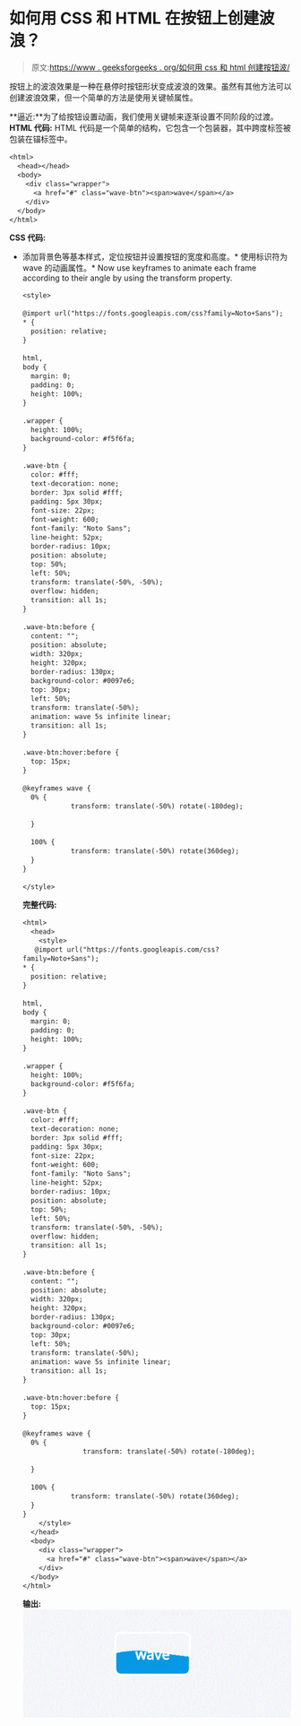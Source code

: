 # 如何用 CSS 和 HTML 在按钮上创建波浪？

> 原文:[https://www . geeksforgeeks . org/如何用 css 和 html 创建按钮波/](https://www.geeksforgeeks.org/how-to-create-waves-on-button-with-css-and-html/)

按钮上的波浪效果是一种在悬停时按钮形状变成波浪的效果。虽然有其他方法可以创建波浪效果，但一个简单的方法是使用关键帧属性。

**逼近:**为了给按钮设置动画，我们使用关键帧来逐渐设置不同阶段的过渡。
**HTML 代码:**
HTML 代码是一个简单的结构，它包含一个包装器，其中跨度标签被包装在锚标签中。

```
<html>
  <head></head>
  <body>
    <div class="wrapper">
      <a href="#" class="wave-btn"><span>wave</span></a>
    </div>
  </body>
</html>
```

**CSS 代码:**

*   添加背景色等基本样式，定位按钮并设置按钮的宽度和高度。*   使用标识符为 wave 的动画属性。*   Now use keyframes to animate each frame according to their angle by using the transform property.

    ```
    <style>

    @import url("https://fonts.googleapis.com/css?family=Noto+Sans");
    * {
      position: relative;
    }

    html,
    body {
      margin: 0;
      padding: 0;
      height: 100%;
    }

    .wrapper {
      height: 100%;
      background-color: #f5f6fa;
    }

    .wave-btn {
      color: #fff;
      text-decoration: none;
      border: 3px solid #fff;
      padding: 5px 30px;
      font-size: 22px;
      font-weight: 600;
      font-family: "Noto Sans";
      line-height: 52px;
      border-radius: 10px;
      position: absolute;
      top: 50%;
      left: 50%;
      transform: translate(-50%, -50%);
      overflow: hidden;
      transition: all 1s;
    }

    .wave-btn:before {
      content: "";
      position: absolute;
      width: 320px;
      height: 320px;
      border-radius: 130px;
      background-color: #0097e6;
      top: 30px;
      left: 50%;
      transform: translate(-50%);
      animation: wave 5s infinite linear;
      transition: all 1s;
    }

    .wave-btn:hover:before {
      top: 15px;
    }

    @keyframes wave {
      0% {
                transform: translate(-50%) rotate(-180deg);

      }

      100% {
                transform: translate(-50%) rotate(360deg);
      }
    }

    </style>
    ```

    **完整代码:**

    ```
    <html>
      <head>
        <style>
       @import url("https://fonts.googleapis.com/css?family=Noto+Sans");
    * {
      position: relative;
    }

    html,
    body {
      margin: 0;
      padding: 0;
      height: 100%;
    }

    .wrapper {
      height: 100%;
      background-color: #f5f6fa;
    }

    .wave-btn {
      color: #fff;
      text-decoration: none;
      border: 3px solid #fff;
      padding: 5px 30px;
      font-size: 22px;
      font-weight: 600;
      font-family: "Noto Sans";
      line-height: 52px;
      border-radius: 10px;
      position: absolute;
      top: 50%;
      left: 50%;
      transform: translate(-50%, -50%);
      overflow: hidden;
      transition: all 1s;
    }

    .wave-btn:before {
      content: "";
      position: absolute;
      width: 320px;
      height: 320px;
      border-radius: 130px;
      background-color: #0097e6;
      top: 30px;
      left: 50%;
      transform: translate(-50%);
      animation: wave 5s infinite linear;
      transition: all 1s;
    }

    .wave-btn:hover:before {
      top: 15px;
    }

    @keyframes wave {
      0% {
                   transform: translate(-50%) rotate(-180deg);

      }

      100% {
                transform: translate(-50%) rotate(360deg);
      }
    }
        </style>
      </head>
      <body>
        <div class="wrapper">
          <a href="#" class="wave-btn"><span>wave</span></a>
        </div>
      </body>
    </html>
    ```

    **输出:**
    ![](img/e309746fcbb8b0df07b45331232b3966.png)
